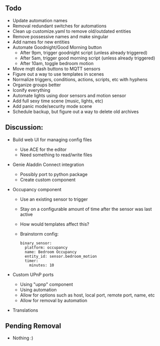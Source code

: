 ## Todo

* Update automation names
* Removal redundant switches for automations
* Clean up customize.yaml to remove old/outdated entities
* Remove possessive names and make singular
* Add names for new entities
* Automate Goodnight/Good Morning button
  * After 9pm, trigger goodnight script (unless already triggered)
  * After 5am, trigger good morning script (unless already triggered)
  * After 10am, toggle bedroom motion
* Move mqtt dash buttons to MQTT sensors
* Figure out a way to use templates in scenes
* Normalize triggers, conditions, actions, scripts, etc with hyphens
* Organize groups better
* Iconify everything
* Automate lights using door sensors and motion sensor
* Add full sexy time scene (music, lights, etc)
* Add panic mode/security mode scene
* Schedule backup, but figure out a way to delete old archives

## Discussion:

* Build web UI for managing config files
  * Use ACE for the editor
  * Need something to read/write files

* Genie Aladdin Connect integration
  * Possibly port to python package
  * Create custom component

* Occupancy component
  * Use an existing sensor to trigger
  * Stay on a configurable amount of time after the sensor was last active
  * How would templates affect this?
  * Brainstorm config:

    ```
    binary_sensor:
      platform: occupancy
      name: Bedroom Occupancy
      entity_id: sensor.bedroom_motion
      timer:
        minutes: 10
    ```

* Custom UPnP ports
  * Using "upnp" component
  * Using automation
  * Allow for options such as host, local port, remote port, name, etc
  * Allow for removal by automation

* Translations

## Pending Removal

* Nothing :)